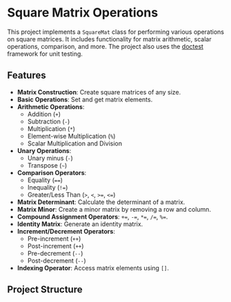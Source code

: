 # Square Matrix Operations

This project implements a `SquareMat` class for performing various operations on square matrices. It includes functionality for matrix arithmetic, scalar operations, comparison, and more. The project also uses the [doctest](https://github.com/doctest/doctest) framework for unit testing.

## Features

- **Matrix Construction**: Create square matrices of any size.
- **Basic Operations**: Set and get matrix elements.
- **Arithmetic Operations**:
  - Addition (`+`)
  - Subtraction (`-`)
  - Multiplication (`*`)
  - Element-wise Multiplication (`%`)
  - Scalar Multiplication and Division
- **Unary Operations**:
  - Unary minus (`-`)
  - Transpose (`~`)
- **Comparison Operators**:
  - Equality (`==`)
  - Inequality (`!=`)
  - Greater/Less Than (`>`, `<`, `>=`, `<=`)
- **Matrix Determinant**: Calculate the determinant of a matrix.
- **Matrix Minor**: Create a minor matrix by removing a row and column.
- **Compound Assignment Operators**: `+=`, `-=`, `*=`, `/=`, `%=`.
- **Identity Matrix**: Generate an identity matrix.
- **Increment/Decrement Operators**:
  - Pre-increment (`++`)
  - Post-increment (`++`)
  - Pre-decrement (`--`)
  - Post-decrement (`--`)
- **Indexing Operator**: Access matrix elements using `[]`.

## Project Structure
